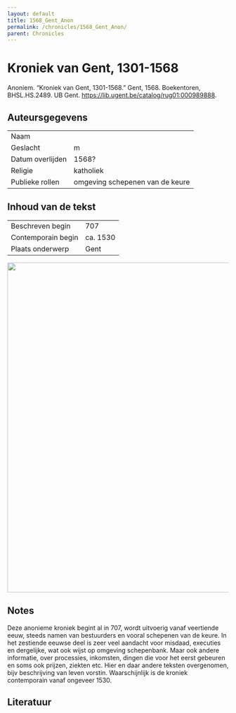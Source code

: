 ```yaml
---
layout: default
title: 1568_Gent_Anon
permalink: /chronicles/1568_Gent_Anon/
parent: Chronicles
--- 
```



# Kroniek van Gent, 1301-1568 

Anoniem. “Kroniek van Gent, 1301-1568.” Gent, 1568. Boekentoren, BHSL.HS.2489. UB Gent. https://lib.ugent.be/catalog/rug01:000989888. 

## Auteursgegevens 

| | | 
| --------------- | --------------- | 
| Naam |   | 
| Geslacht | m | 
| Datum overlijden | 1568? | 
| Religie | katholiek | 
| Publieke rollen | omgeving schepenen van de keure | 

## Inhoud van de tekst 

| | | 
| --------------- | --------------- | 
| Beschreven begin | 707 | 
| Contemporain begin | ca. 1530 | 
| Plaats onderwerp | Gent | 

[<img src="..\..\barplots_chronicles\1568_Gent_Anon.jpg" width="750"/>](..\..\barplots_chronicles\1568_Gent_Anon.jpg) 

## Notes 

Deze anonieme kroniek begint al in 707, wordt uitvoerig vanaf veertiende eeuw,
steeds namen van bestuurders en vooral schepenen van de keure. In het
zestiende eeuwse deel is zeer veel aandacht voor misdaad, executies en
dergelijke, wat ook wijst op omgeving schepenbank. Maar ook andere informatie,
over processies, inkomsten, dingen die voor het eerst gebeuren en soms ook
prijzen, ziekten etc. Hier en daar andere teksten overgenomen, bijv
beschrijving van leven vorstin. Waarschijnlijk is de kroniek contemporain
vanaf ongeveer 1530.



## Literatuur 

